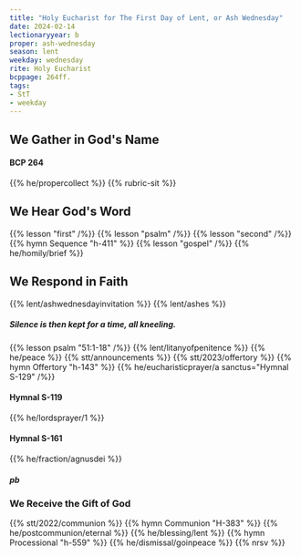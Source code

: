 ```yaml
---
title: "Holy Eucharist for The First Day of Lent, or Ash Wednesday"
date: 2024-02-14
lectionaryyear: b
proper: ash-wednesday
season: lent
weekday: wednesday
rite: Holy Eucharist
bcppage: 264ff.
tags:
- StT
- weekday
---
```

## We Gather in God's Name
#### BCP 264
{{% he/propercollect %}}
{{% rubric-sit %}}
## We Hear God's Word
{{% lesson "first" /%}}
{{% lesson "psalm" /%}}
{{% lesson "second" /%}}
{{% hymn Sequence "h-411" %}}
{{% lesson "gospel" /%}}
{{% he/homily/brief %}}
## We Respond in Faith
{{% lent/ashwednesdayinvitation %}}
{{% lent/ashes %}}
##### Silence is then kept for a time, all kneeling.
{{% lesson psalm "51:1-18" /%}}
{{% lent/litanyofpenitence %}}
{{% he/peace %}}
{{% stt/announcements %}}
{{% stt/2023/offertory %}}
{{% hymn Offertory "h-143" %}}
{{% he/eucharisticprayer/a sanctus="Hymnal S-129" /%}}
#### Hymnal S-119
{{% he/lordsprayer/1 %}}
#### Hymnal S-161
{{% he/fraction/agnusdei %}}
##### pb
### We Receive the Gift of God
{{% stt/2022/communion %}}
{{% hymn Communion "H-383" %}}
{{% he/postcommunion/eternal %}}
{{% he/blessing/lent %}}
{{% hymn Processional "h-559" %}}
{{% he/dismissal/goinpeace %}}
{{% nrsv %}}

